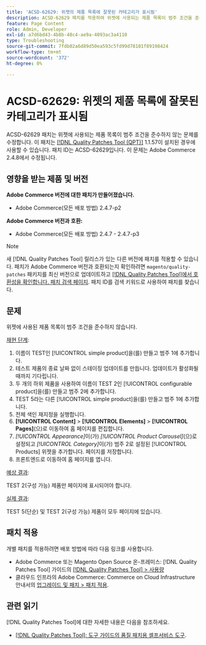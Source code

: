 ```yaml
---
title: 'ACSD-62629: 위젯의 제품 목록에 잘못된 카테고리가 표시됨'
description: ACSD-62629 패치를 적용하여 위젯에 사용되는 제품 목록이 범주 조건을 준수하지 않는 Adobe Commerce 문제를 해결합니다.
feature: Page Content
role: Admin, Developer
exl-id: a7d6bd43-4b8b-48c4-ae9a-4093ac3a4110
type: Troubleshooting
source-git-commit: 7fdb02a6d89d50ea593c5fd99d78101f89198424
workflow-type: tm+mt
source-wordcount: '372'
ht-degree: 0%

---
```


# ACSD-62629: 위젯의 제품 목록에 잘못된 카테고리가 표시됨

ACSD-62629 패치는 위젯에 사용되는 제품 목록이 범주 조건을 준수하지 않는 문제를 수정합니다. 이 패치는 [[!DNL Quality Patches Tool (QPT)]](/help/tools/quality-patches-tool/quality-patches-tool-to-self-serve-quality-patches.md) 1.1.57이 설치된 경우에 사용할 수 있습니다. 패치 ID는 ACSD-62629입니다. 이 문제는 Adobe Commerce 2.4.8에서 수정됩니다.

## 영향을 받는 제품 및 버전

**Adobe Commerce 버전에 대한 패치가 만들어졌습니다.**

* Adobe Commerce(모든 배포 방법) 2.4.7-p2

**Adobe Commerce 버전과 호환:**

* Adobe Commerce(모든 배포 방법) 2.4.7 - 2.4.7-p3

>[!NOTE]
>
>새 [!DNL Quality Patches Tool] 릴리스가 있는 다른 버전에 패치를 적용할 수 있습니다. 패치가 Adobe Commerce 버전과 호환되는지 확인하려면 `magento/quality-patches` 패키지를 최신 버전으로 업데이트하고 [[!DNL Quality Patches Tool]에서 호환성을 확인합니다. 패치 검색 페이지](https://experienceleague.adobe.com/tools/commerce-quality-patches/index.html). 패치 ID를 검색 키워드로 사용하여 패치를 찾습니다.

## 문제

위젯에 사용된 제품 목록이 범주 조건을 준수하지 않습니다.

<u>재현 단계</u>:

1. 이름이 TEST인 [!UICONTROL simple product]을(를) 만들고 범주 1에 추가합니다.
1. 테스트 제품의 종료 날짜 없이 스테이징 업데이트를 만듭니다. 업데이트가 활성화될 때까지 기다립니다.
1. 두 개의 하위 제품을 사용하여 이름이 TEST 2인 [!UICONTROL configurable product]을(를) 만들고 범주 2에 추가합니다.
1. TEST 5라는 다른 [!UICONTROL simple product]을(를) 만들고 범주 1에 추가합니다.
1. 전체 색인 재지정을 실행합니다.
1. **[!UICONTROL Content]** > **[!UICONTROL Elements]** > **[!UICONTROL Pages]**(으)로 이동하여 홈 페이지를 편집합니다.
1. *[!UICONTROL Appearance]*&#x200B;이(가) *[!UICONTROL Product Carousel]*(으)로 설정되고 *[!UICONTROL Category]*&#x200B;이(가) 범주 2로 설정된 [!UICONTROL Products] 위젯을 추가합니다. 페이지를 저장합니다.
1. 프론트엔드로 이동하여 홈 페이지를 엽니다.

<u>예상 결과</u>:

TEST 2(구성 가능) 제품만 페이지에 표시되어야 합니다.

<u>실제 결과</u>:

TEST 5(단순) 및 TEST 2(구성 가능) 제품이 모두 페이지에 있습니다.

## 패치 적용

개별 패치를 적용하려면 배포 방법에 따라 다음 링크를 사용합니다.

* Adobe Commerce 또는 Magento Open Source 온-프레미스: [!DNL Quality Patches Tool] 가이드의 [[!DNL Quality Patches Tool] > 사용량](/help/tools/quality-patches-tool/usage.md)
* 클라우드 인프라의 Adobe Commerce: Commerce on Cloud Infrastructure 안내서의 [업그레이드 및 패치 > 패치 적용](https://experienceleague.adobe.com/docs/commerce-cloud-service/user-guide/develop/upgrade/apply-patches.html).


## 관련 읽기

[!DNL Quality Patches Tool]에 대한 자세한 내용은 다음을 참조하세요.

* [[!DNL Quality Patches Tool]: 도구 가이드의 품질 패치용 셀프서비스 도구](/help/tools/quality-patches-tool/quality-patches-tool-to-self-serve-quality-patches.md).
